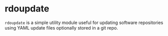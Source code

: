 # rdoupdate

`rdoupdate` is a simple utility module useful for updating software
repositories using YAML update files optionally stored in a git repo.
